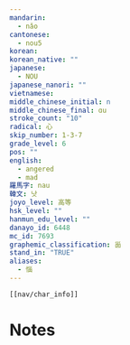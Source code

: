 ```yaml
---
mandarin:
  - nǎo
cantonese:
  - nou5
korean:
korean_native: ""
japanese:
  - NOU
japanese_nanori: ""
vietnamese:
middle_chinese_initial: n
middle_chinese_final: ɑu
stroke_count: "10"
radical: 心
skip_number: 1-3-7
grade_level: 6
pos: ""
english:
  - angered
  - mad
羅馬字: nau
韓文: 낫
joyo_level: 高等
hsk_level: ""
hanmun_edu_level: ""
danayo_id: 6448
mc_id: 7693
graphemic_classification: 𡿺
stand_in: "TRUE"
aliases:
  - 惱
---
```

```meta-bind-embed
[[nav/char_info]]
```

# Notes
